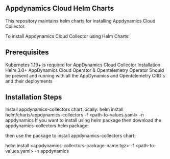 ## Appdynamics Cloud Helm Charts
This repository maintains helm charts for installing Appdynamics Cloud Collector.

To install Appdynamics Cloud Collector using Helm Charts:
## Prerequisites
Kubernetes 1.19+ is required for AppDynamics Cloud Collector Installation
Helm 3.0+
AppDynamics Cloud Operator & Opentelemetry Operator Should be present and running with all the AppDynamics and Opentelemetry CRD's and their deployments

## Installation Steps
Install appdynamics-collectors chart locally:
helm install <chart-name> helm/charts/appdynamics-collectors -f <path-to-values.yaml> -n appdynamics
If you want to install using helm package then download the appdynamics-collectors helm package:

then use the package to install appdynamics-collectors chart:

helm install <chart-name> <appdynamics-collectors-package-name.tgz> -f <path-to-values.yaml> -n appdynamics
